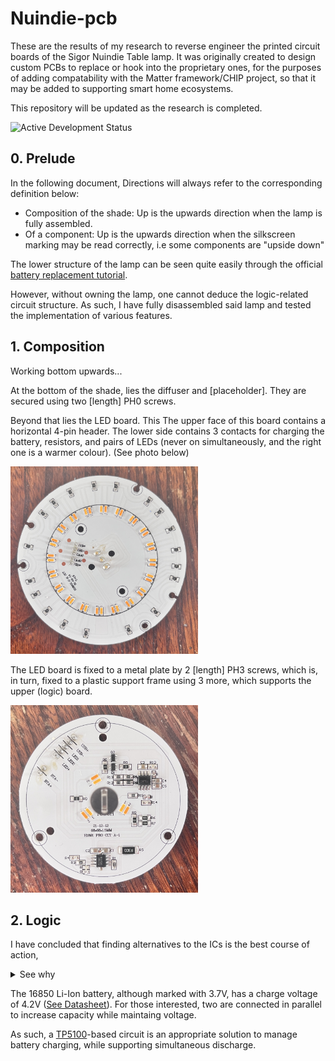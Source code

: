 # Nuindie-pcb

These are the results of my research to reverse engineer the printed circuit boards of the Sigor Nuindie Table lamp.
It was originally created to design custom PCBs to replace or hook into the proprietary ones, for the purposes of adding compatability with the Matter framework/CHIP project, so that it may be added to supporting smart home ecosystems.

This repository will be updated as the research is completed.

![Active Development Status](https://img.shields.io/badge/Status-Active_Development-green)

## 0. Prelude

In the following document, Directions will always refer to the corresponding definition below:
- Composition of the shade: Up is the upwards direction when the lamp is fully assembled.
- Of a component: Up is the upwards direction when the silkscreen marking may be read correctly, i.e some components are "upside down"

The lower structure of the lamp can be seen quite easily through the official [battery replacement tutorial](https://www.youtube.com/watch?v=30Anm9yBXpk).

However, without owning the lamp, one cannot deduce the logic-related circuit structure. As such, I have fully disassembled said lamp and tested the implementation of various features.

## 1. Composition

Working bottom upwards...

At the bottom of the shade, lies the diffuser and [placeholder]. They are secured using two [length] PH0 screws.

Beyond that lies the LED board. This The upper face of this board contains a horizontal 4-pin header. The lower side contains 3 contacts for charging the battery, resistors, and pairs of LEDs (never on simultaneously, and the right one is a warmer colour). (See photo below)

<img src="https://github.com/cph101/nuindie-pcb/blob/main/LED_Board.jpg?raw=true" alt="The LED board underside" height="300px" />

The LED board is fixed to a metal plate by 2 [length] PH3 screws, which is, in turn, fixed to a plastic support frame using 3 more, which supports the upper (logic) board.

<img src="https://github.com/cph101/nuindie-pcb/blob/main/Logic_Board.jpg?raw=true" alt="The logic board top side" height="300px" />

## 2. Logic

I have concluded that finding alternatives to the ICs is the best course of action, <details>
  <summary>See why</summary>

  
The two ICs had the following text printed upon them:
```
Lower controller: P1256A CPCA1V.1B
Upper controller: F5LMC
```

I tried to look these up using a variety of databases, but was unsuccessful. Due to the placement of the chips, I have concluded that the lower one manages the battery loading and discharge, and the top controller switches the active LEDs based on self-capacitance of the electrode in the center of the board.

</details>

The 16850 Li-Ion battery, although marked with 3.7V, has a charge voltage of 4.2V ([See Datasheet](https://www.akumulator.si/images/products/Baterija_li-ion_18650_2200mah.pdf)). For those interested, two are connected in parallel to increase capacity while maintaing voltage.

As such, a [TP5100](insert_link)-based circuit is an appropriate solution to manage battery charging, while supporting simultaneous discharge.
